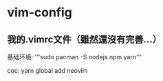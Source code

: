 # vim-config
## 我的.vimrc文件（雖然還沒有完善...）
基础环境:
 '''sudo pacman -S nodejs npm yarn'''
 
coc:
 yarn global add neovim

